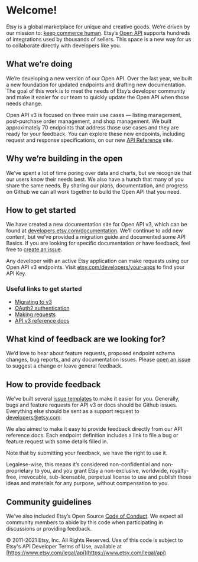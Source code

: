 # Welcome!

Etsy is a global marketplace for unique and creative goods. We’re driven by our mission to: [keep commerce human](https://www.etsy.com/about). Etsy’s [Open API](https://etsy.com/developers) supports hundreds of integrations used by thousands of sellers. This space is a new way for us to collaborate directly with developers like you.


## What we’re doing

We’re developing a new version of our Open API. Over the last year, we built a new foundation for updated endpoints and drafting new documentation. The goal of this work is to meet the needs of Etsy’s developer community and make it easier for our team to quickly update the Open API when those needs change.

Open API v3 is focused on three main use cases — listing management, post-purchase order management, and shop management. We built approximately 70 endpoints that address those use cases and they are ready for your feedback. You can explore these new endpoints, including request and response specifications, on our new [API Reference](https://developers.etsy.com/documentation/reference) site.


## Why we’re building in the open

We’ve spent a lot of time poring over data and charts, but we recognize that our users know their needs best. We also have a hunch that many of you share the same needs. By sharing our plans, documentation, and progress on Github we can all work together to build the Open API that you need.


## How to get started

We have created a new documentation site for Open API v3, which can be found at [developers.etsy.com/documentation](https://developers.etsy.com/documentation). We’ll continue to add new content, but we’ve provided a migration guide and documented some API Basics. If you are looking for specific documentation or have feedback, feel free to [create an issue](https://github.com/etsy/open-api/issues/new/choose).

Any developer with an active Etsy application can make requests using our Open API v3 endpoints. Visit [etsy.com/developers/your-apps](https://etsy.com/developers/your-apps) to find your API Key.

### Useful links to get started

* [Migrating to v3](https://developers.etsy.com/documentation/migration/index)
* [OAuth2 authentication](https://developers.etsy.com/documentation/essentials/oauth2)
* [Making requests](https://developers.etsy.com/documentation/essentials/requests)
* [API v3 reference docs](https://www.etsy.com/openapi/developers)


## What kind of feedback are we looking for?

We’d love to hear about feature requests, proposed endpoint schema changes, bug reports, and any documentation issues. Please [open an issue](https://github.com/etsy/open-api/issues/new/choose) to suggest a change or leave general feedback.


## How to provide feedback

We’ve built several [issue templates](https://github.com/etsy/open-api/issues/new/choose) to make it easier for you. Generally, bugs and feature requests for API v3 or docs should be Github issues. Everything else should be sent as a support request to [developers@etsy.com](mailto:developers@etsy.com).

We also aimed to make it easy to provide feedback directly from our API reference docs. Each endpoint definition includes a link to file a bug or feature request with some details filled in.

Note that by submitting your feedback, we have the right to use it.

Legalese-wise, this means it’s considered non-confidential and non-proprietary to you, and you grant Etsy a non-exclusive, worldwide, royalty-free, irrevocable, sub-licensable, perpetual license to use and publish those ideas and materials for any purpose, without compensation to you.


## Community guidelines

We’ve also included Etsy’s Open Source [Code of Conduct](https://etsy.github.io/codeofconduct.html). We expect all community members to abide by this code when participating in discussions or providing feedback.


&copy; 2011-2021 Etsy, Inc. All Rights Reserved. Use of this code is subject to Etsy's API Developer Terms of Use, available at [https://www.etsy.com/legal/api](https://www.etsy.com/legal/api)
